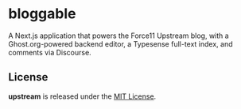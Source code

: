 # bloggable

A Next.js application that powers the Force11 Upstream blog, with a Ghost.org-powered backend editor, a Typesense full-text index, and comments via Discourse.

## License

**upstream** is released under the [MIT License](https://github.com/force11/upstream/blob/main/LICENSE.md).
